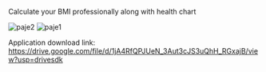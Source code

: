 Calculate your BMI professionally along with health chart




![paje2](https://github.com/user-attachments/assets/d73ad25f-7d19-43bb-a769-c365f51c9ca5)
![paje1](https://github.com/user-attachments/assets/4a798a0b-a321-4026-a640-18f7dc815f04)


Application download link:
https://drive.google.com/file/d/1jA4RfQPJUeN_3Aut3cJS3uQhH_RGxajB/view?usp=drivesdk
